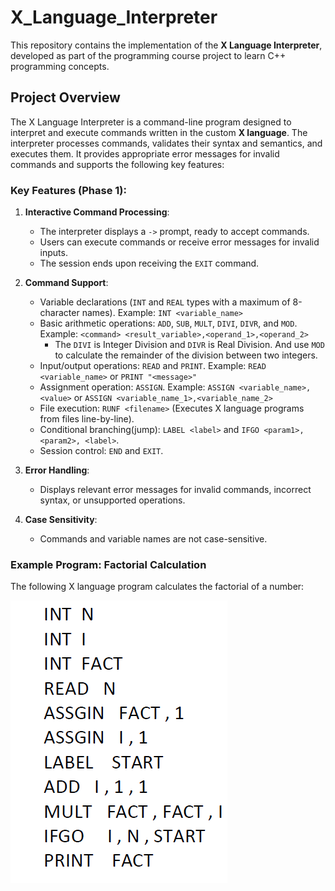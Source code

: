 # X_Language_Interpreter
 This repository contains the implementation of the **X Language Interpreter**, developed as part of the programming course project to learn C++ programming concepts.

## Project Overview

The X Language Interpreter is a command-line program designed to interpret and execute commands written in the custom **X language**. The interpreter processes commands, validates their syntax and semantics, and executes them. It provides appropriate error messages for invalid commands and supports the following key features:

### Key Features (Phase 1):
1. **Interactive Command Processing**:
   - The interpreter displays a `->` prompt, ready to accept commands.
   - Users can execute commands or receive error messages for invalid inputs.
   - The session ends upon receiving the `EXIT` command.

2. **Command Support**:
   - Variable declarations (`INT` and `REAL` types with a maximum of 8-character names). Example:  `INT <variable_name>`
   - Basic arithmetic operations: `ADD`, `SUB`, `MULT`, `DIVI`, `DIVR`, and `MOD`. Example: `<command> <result_variable>,<operand_1>,<operand_2>`
        - The `DIVI` is Integer Division and `DIVR` is Real Division. And use `MOD` to calculate the remainder of the division between two integers.
   - Input/output operations: `READ` and `PRINT`. Example: `READ <variable_name>` or `PRINT "<message>"`
   - Assignment operation: `ASSIGN`. Example: `ASSIGN <variable_name>,<value>` or `ASSIGN <variable_name_1>,<variable_name_2>`
   - File execution: `RUNF <filename>` (Executes X language programs from files line-by-line).
   - Conditional branching(jump): `LABEL <label>` and `IFGO <param1>, <param2>, <label>`.
   - Session control: `END` and `EXIT`.

3. **Error Handling**:
   - Displays relevant error messages for invalid commands, incorrect syntax, or unsupported operations.

4. **Case Sensitivity**:
   - Commands and variable names are not case-sensitive.

### Example Program: Factorial Calculation

The following X language program calculates the factorial of a number:

![FactorialN](sample_code.png)
